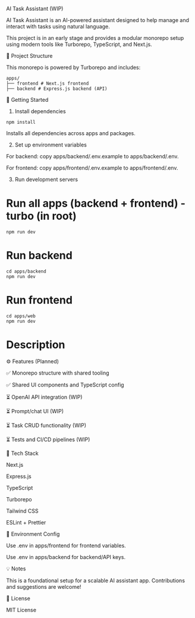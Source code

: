 AI Task Assistant (WIP)

AI Task Assistant is an AI-powered assistant designed to help manage and interact with tasks using natural language.

This project is in an early stage and provides a modular monorepo setup using modern tools like Turborepo, TypeScript, and Next.js.

🧱 Project Structure

This monorepo is powered by Turborepo and includes:

```
apps/
├── frontend # Next.js frontend
├── backend # Express.js backend (API)
```

🚀 Getting Started

1. Install dependencies

```
npm install
```

Installs all dependencies across apps and packages.

2. Set up environment variables

For backend: copy apps/backend/.env.example to apps/backend/.env.

For frontend: copy apps/frontend/.env.example to apps/frontend/.env.

3. Run development servers

# Run all apps (backend + frontend) - turbo (in root)

```
npm run dev
```

# Run backend

```
cd apps/backend
npm run dev
```

# Run frontend

```
cd apps/web
npm run dev
```

# Description

⚙️ Features (Planned)

✅ Monorepo structure with shared tooling

✅ Shared UI components and TypeScript config

⏳ OpenAI API integration (WIP)

⏳ Prompt/chat UI (WIP)

⏳ Task CRUD functionality (WIP)

⏳ Tests and CI/CD pipelines (WIP)

🧪 Tech Stack

Next.js

Express.js

TypeScript

Turborepo

Tailwind CSS

ESLint + Prettier

📁 Environment Config

Use .env in apps/frontend for frontend variables.

Use .env in apps/backend for backend/API keys.

💡 Notes

This is a foundational setup for a scalable AI assistant app. Contributions and suggestions are welcome!

📄 License

MIT License

